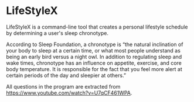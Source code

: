 # LifeStyleX
LifeStyleX is a command-line tool that creates a personal lifestyle schedule by determining a user's sleep chronotype.

According to Sleep Foundation, a chronotype is “the natural inclination of your body to sleep at a certain time, or what most people understand as being an early bird versus a night owl. In addition to regulating sleep and wake times, chronotype has an influence on appetite, exercise, and core body temperature. It is responsible for the fact that you feel more alert at certain periods of the day and sleepier at others.” 

All questions in the program are extracted from https://www.youtube.com/watch?v=U7qCF461WPA.
